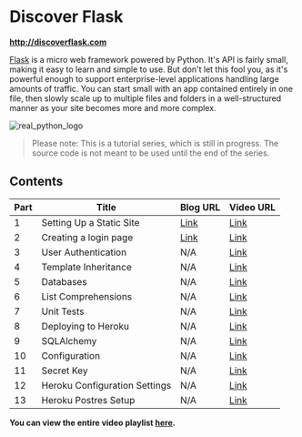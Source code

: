 # Discover Flask

**http://discoverflask.com**

[Flask](http://flask.pocoo.org/) is a micro web framework powered by Python. It's API is fairly small, making it easy to learn and simple to use. But don't let this fool you, as it's powerful enough to support enterprise-level applications handling large amounts of traffic. You can start small with an app contained entirely in one file, then slowly scale up to multiple files and folders in a well-structured manner as your site becomes more and more complex.

![real_python_logo](https://raw.githubusercontent.com/realpython/about/master/rp_small.png)

> Please note: This is a tutorial series, which is still in progress. The source code is not meant to be used until the end of the series.

## Contents


| Part |      Title                |  Blog URL | Video URL |
|------|---------------------------|-----------| ----------|
| 1    |  Setting Up a Static Site | [Link](http://www.realpython.com/blog/python/introduction-to-flask-part-1-setting-up-a-static-site)      | [Link](http://youtu.be/WfpFUmV1d0w) |
| 2    |  Creating a login page | [Link](http://www.realpython.com/blog/python/introduction-to-flask-part-2-creating-a-login-page)      | [Link](http://youtu.be/bLA6eBGN-_0) |
| 3    |  User Authentication  | N/A      | [Link](http://youtu.be/BnBjhmspw4c) |
| 4    |  Template Inheritance | N/A      | [Link](http://youtu.be/hNzruwVPtCE) |
| 5    |  Databases | N/A      | [Link](http://youtu.be/_vrAjAHhUsA) |
| 6    |  List Comprehensions | N/A      | [Link](http://youtu.be/WqmqNC8Teeo) |
| 7    |  Unit Tests | N/A      | [Link](http://youtu.be/1aHNs1aEATg) |
| 8    | Deploying to Heroku | N/A | [Link](https://www.youtube.com/watch?v=vxiHmjKqXUg) |
| 9    | SQLAlchemy | N/A | [Link](https://www.youtube.com/watch?v=kuyrL6krkwA) |
| 10   | Configuration | N/A | [Link](https://www.youtube.com/watch?v=4Eww3wVZK2I) |
| 11   | Secret Key | N/A | [Link](http://youtu.be/tqu9y4iqKVI?list=PLLjmbh6XPGK4ISY747FUHXEl9lBxre4mM)
| 12   | Heroku Configuration Settings | N/A | [Link](http://youtu.be/Y-ONxFkAUJc)
| 13   | Heroku Postres Setup  | N/A | [Link](https://www.youtube.com/watch?v=FD0p-opdyoE)

**You can view the entire video playlist [here](http://www.youtube.com/watch?v=WfpFUmV1d0w&list=PLLjmbh6XPGK4ISY747FUHXEl9lBxre4mM&feature=share).**

